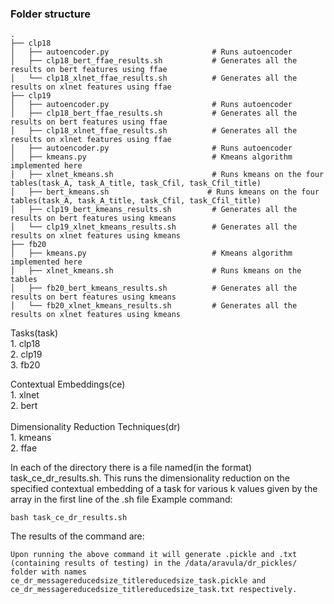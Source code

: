 ### Folder structure

    .
    ├── clp18                    
    │   ├── autoencoder.py                       # Runs autoencoder
    │   ├── clp18_bert_ffae_results.sh           # Generates all the results on bert features using ffae
    │   └── clp18_xlnet_ffae_results.sh          # Generates all the results on xlnet features using ffae
    ├── clp19                    
    │   ├── autoencoder.py                       # Runs autoencoder
    │   ├── clp18_bert_ffae_results.sh           # Generates all the results on bert features using ffae
    │   ├── clp18_xlnet_ffae_results.sh          # Generates all the results on xlnet features using ffae
    │   ├── autoencoder.py                       # Runs autoencoder
    │   ├── kmeans.py                            # Kmeans algorithm implemented here
    │   ├── xlnet_kmeans.sh                      # Runs kmeans on the four tables(task_A, task_A_title, task_Cfil, task_Cfil_title)
    │   ├── bert_kmeans.sh                      # Runs kmeans on the four tables(task_A, task_A_title, task_Cfil, task_Cfil_title)
    │   ├── clp19_bert_kmeans_results.sh         # Generates all the results on bert features using kmeans
    │   └── clp19_xlnet_kmeans_results.sh        # Generates all the results on xlnet features using kmeans
    ├── fb20                    
    │   ├── kmeans.py                            # Kmeans algorithm implemented here
    │   ├── xlnet_kmeans.sh                      # Runs kmeans on the tables
    │   ├── fb20_bert_kmeans_results.sh          # Generates all the results on bert features using kmeans
    │   └── fb20_xlnet_kmeans_results.sh         # Generates all the results on xlnet features using kmeans


Tasks(task)<br/>
    1. clp18 <br/>
    2. clp19<br/>
    3. fb20<br/>

Contextual Embeddings(ce)<br/>
    1. xlnet<br/>
    2. bert<br/>
    <br/>
Dimensionality Reduction Techniques(dr)<br/>
    1. kmeans<br/>
    2. ffae<br/>
    
In each of the directory there is a file named(in the format) task_ce_dr_results.sh. This runs the dimensionality reduction on the specified contextual embedding of a task for various k values given by the array in the first line of the .sh file
Example command:

    bash task_ce_dr_results.sh
    
The results of the command are:

    Upon running the above command it will generate .pickle and .txt (containing results of testing) in the /data/aravula/dr_pickles/ folder with names ce_dr_messagereducedsize_titlereducedsize_task.pickle and ce_dr_messagereducedsize_titlereducedsize_task.txt respectively.

